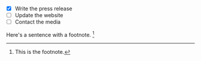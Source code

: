 - [x] Write the press release
- [ ] Update the website
- [ ] Contact the media

Here's a sentence with a footnote. [^1]

[^1]: This is the footnote.
